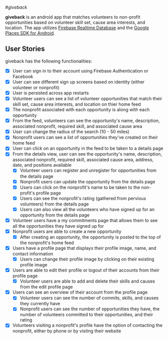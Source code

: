 #*giveback*

**giveback** is an android app that matches volunteers to non-profit opportunities based on volunteer skill set, cause area interests, and location. The app utilizes [Firebase Realtime Database](https://firebase.google.com/docs/database/)
and the [Google Places SDK for Android](https://developers.google.com/places/android-sdk/intro).

## User Stories

giveback has the following functionalities:

* [x]	User can sign in to their account using Firebase Authentication or Facebook
  * [x] User can see different sign up screens based on identity (either volunteer or nonprofit)
* [x] User is persisted across app restarts
* [x]	Volunteer users can see a list of volunteer opportunities that match their skill set, cause area interests, and location on thier home feed
  * [x] The nonprofit associated with each opportunity is along with each opportunity
  * [x] From the feed, volunteers can see the opportunity's name, description, associated nonprofit, required skill, and associated cause area
  * [x] User can change the radius of the search (10 - 50 miles)
* [x] Nonprofit users can see a list of opportunities they've created on their home feed
* [x] User can click on an opportunity in the feed to be taken to a details page
* [x] From the details view, user can see the opportunity's name, description, associated nonprofit, required skill, associated cause area, address, date, and positions available
  * [x] Volunteer users can register and unregister for opportunities from the details page
  * [x] Nonprofit users can update the opportunity from the details page
  * [x] Users can click on the nonprofit's name to be taken to the non-profit's profile page
  * [x] Users can see the nonprofit's rating (gathered from pervious volunteers) from the details page
  * [x] Users can also view all the volunteers who have signed up for an opportunity from the details page
* [x] Volunteer users have a my commitments page that allows them to see all the opportunities they have signed up for
* [x] Nonprofit users are able to create a new opportunity
  * [x] After creating an opportunity, the opportunity is posted to the top of the nonprofit's home feed
* [x] Users have a profile page that displays their profile image, name, and contact information
  * [x] Users can change their profile image by clicking on their existing profile image
* [x] Users are able to edit their profile or logout of their accounts from their profile page
  * [x] Volunteer users are able to add and delete their skills and causes from the edit profile page
* [x] Users can see an overview of their account from the profile page
  * [x] Volunteer users can see the number of commits, skills, and causes they currently have
  * [x] Nonprofit users can see the number of opportunities they have, the number of volunteers committed to their opportunities, and their rating
* [x] Volunteers visiting a nonprofit's profile have the option of contacting the nonprofit, either by phone or by visitng their website
